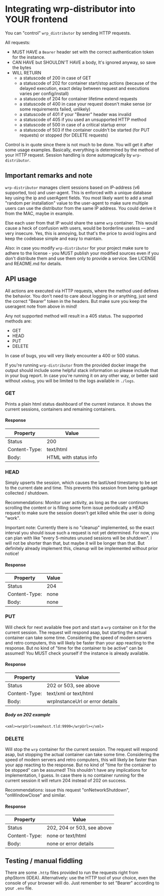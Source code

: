 # Integrating wrp-distributor into YOUR frontend #

You can "control" `wrp_distributor` by sending HTTP requests.

All requests:

- MUST HAVE a `Bearer` header set with the correct authentication token for the instance.
- CAN HAVE but SHOULDN'T HAVE a body, It's ignored anyway, so save the bytes
- WILL RETURN 
	- a statuscode of 200 in case of GET
	- a statuscode of 202 for container start/stop actions (because of the delayed execution, exact delay between request and executions varies per config/install)
	- a statuscode of 204 for container lifetime extend requests
	- a statuscode of 400 in case your request doesn't make sense (or some requirements failed, unlikely)
	- a statuscode of 401 if your "Bearer" header was invalid
	- a statuscode of 405 if you used an unsupported HTTP method
    - a statuscode of 500 in case of a critical startup error
	- a statuscode of 503 if the container couldn't be started (for PUT requests) or stopped (for DELETE requests)

Control is in quote since there is not much to be done.
You will get it after some usage examples. 
Basically, everything is determined by the method of your HTTP request.
Session handling is done automagically by `wrp-distributor`.

## Important remarks and note ##

`wrp-distributor` manages client sessions based on IP-address (v6 supported, too) and user-agent. This is enforced with a unique database
key using the ip and userAgent fields. You most likely want to add a small "random per installation" value to the user-agent to make sure 
multiple users can use the distributor from the same IP address. You could derive it from the MAC, maybe in example. 

Else each user from that IP would share the same `wrp` container.
This would cause a heck of confusion with users, would be borderline useless — and very insecure.
Yes, this is annoying, but that's the price to avoid logins and keep the codebase simple and easy to maintain.

Also: in case you modify `wrp-distributor` for your project make sure to adhere to the license - you MUST publish your modified sources even
if you don't distribute them and use them only to provide a service. See LICENSE and README.md for details.


## API usage ##

All actions are executed via HTTP requests, where the method used defines the behavior. You don't need to care about logging in or anything,
just send the correct "Bearer" token in the headers. But make sure you keep the useragent note from above in mind!

Any not supported method will result in a 405 status. The supported methods are:
- GET
- HEAD
- PUT
- DELETE

In case of bugs, you will very likely encounter a 400 or 500 status.

If you're running `wrp-distributor` from
the provided docker image the output should include some helpful stack information so please 
include that in your bug report.
In case you're running it on any other way, or better said without `xdebug`, you will be limited to the logs
available in `./logs`.

### GET ###

Prints a plain html status dashboard of the current instance. It shows the current sessions, containers and remaining containers.

#### Response ####
| Property      | Value                 |
|---------------|-----------------------|
| Status        | 200                   |
| Content-Type: | text/html             |
| Body:         | HTML with status info |

### HEAD ### 

Simply upserts the session, which causes the lastUsed timestamp to be set to the current date and time. This prevents this session from
being garbage collected / shutdown. 

Recommendations: Monitor user activity,
as long as the user continues scrolling the content or is filling some form issue periodically a 
HEAD request to make sure the session doesn't get killed while the user is doing "work".

Important note: 
Currently there is no "cleanup" implemented, 
so the exact interval you should issue such a request is not yet determined.
For now, you can plan with like "every 5-minutes unused sessions will be shutdown". I will not be shorter than that, but maybe it will be longer than that.
But definitely already implement this, cleanup will be implemented without prior notice!

#### Response ####
| Property      | Value |
|---------------|-------|
| Status        | 204   |
| Content-Type: | none  |
| Body:         | none  |

### PUT ###

Will check for next available free port and start a `wrp` container on it for the current session. The request will respond asap, but
starting the actual container can take some time. Considering the speed of modern servers and retro computers, this will likely be 
faster than your app reacting to the response. But no kind of "time for the container to be active" can be assumed! You MUST check 
yourself if the instance is already available.



#### Response ####
| Property      | Value                           |
|---------------|---------------------------------|
| Status        | 202 or 503, see above           |
| Content-Type: | text/xml or text/html           |
| Body:         | wrpInstanceUrl or error details |

##### Body on 202 example ##### 
`<xml><wrpUrl>somehost.tld:9999</wrpUrl></xml>`


### DELETE ###

Will stop the `wrp` container for the current session. The request will respond asap, but stopping the actual container can take some time. 
Considering the speed of modern servers and retro computers, this will likely be faster than your app reacting to the response. 
But no kind of "time for the container to be stopped" can be assumed! This shouldn't have any implications for implementation, I guess.
In case there is no container running for the current session it will return 204 instead of 202 on success.

Recommendations: issue this request "onNetworkShutdown", "onWindowClose" and similar.


#### Response ####
| Property      | Value                      |
|---------------|----------------------------|
| Status        | 202, 204 or 503, see above |
| Content-Type: | none or text/html          |
| Body:         | none or error details      |

## Testing / manual fiddling ##

There are some `.http` files provided to run the requests right from phpStorm (IDEA). Alternatively: use the HTTP tool of your choice, even
the console of your browser will do. Just remember to set "Bearer" according to your `.env` file.
